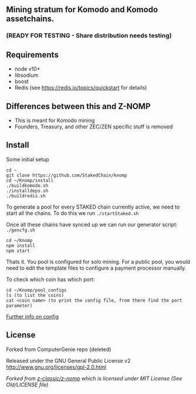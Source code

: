 ## Mining stratum for Komodo and Komodo assetchains.
### (READY FOR TESTING - Share distribution needs testing)

Requirements
------------
* node v10+
* libsodium
* boost
* Redis (see https://redis.io/topics/quickstart for details)

Differences between this and Z-NOMP
------------
* This is meant for Komodo mining
* Founders, Treasury, and other ZEC/ZEN specific stuff is removed

Install
-------------
Some initial setup
```shell
cd ~
git clone https://github.com/StakedChain/knomp
cd ~/Knomp/install
./buildkomodo.sh
./installdeps.sh
./buildredis.sh
```

To generate a pool for every STAKED chain currently active, we need to start all the chains. To do this we run `./startStaked.sh`

Once all these chains have synced up we can run our generator script: `./gencfg.sh`

```shell
cd ~/Knomp
npm install
npm start
```
Thats it. You pool is configured for solo mining. For a public pool, you would need to edit the template files to configure a payment processor manually.

To check which coin has which port:
```shell
cd ~/Knomp/pool_configs
ls (to list the coins)
cat <coin name> (to print the config file, from there find the port parameter)
```

[Further info on config](https://github.com/zone117x/node-open-mining-portal)

License
-------

Forked from ComputerGenie repo (deleted)

Released under the GNU General Public License v2
http://www.gnu.org/licenses/gpl-2.0.html

_Forked from [z-classic/z-nomp](https://github.com/z-classic/z-nomp) which is licensed under MIT License (See Old/LICENSE file)_
